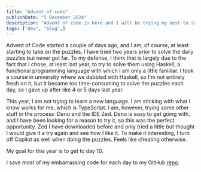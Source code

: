 ```yaml
---
title: "Advent of code"
publishDate: "5 December 2024"
description: "Advent of code is here and I will be trying my best to solve some puzzles"
tags: ["dev", "blog",]
---
```


Advent of Code started a couple of days ago, and I am, of course, at least starting to take on the puzzles.
I have tried two years prior to solve the daily puzzles but never got far. To my defense, I think that is
largely due to the fact that I chose, at least last year, to try to solve them using Haskell, a functional
programming language with which I am only a little familiar. I took a course in university where we dabbled
with Haskell, so I'm not entirely fresh on it, but it became too time-consuming to solve the puzzles each
day, so I gave up after like 4 or 5 days last year.

This year, I am not trying to learn a new language. I am sticking with what I know works for me, which
is TypeScript. I am, however, trying some other stuff in the process: Deno and the IDE Zed. Deno is easy
to get going with, and I have been looking for a reason to try it, so this was the perfect opportunity.
Zed I have downloaded before and only tried a little but thought I would give it a try again and see how I like it.
To make it interesting, I turn off Copilot as well when doing the puzzles. Feels like cheating otherwise.

My goal for this year is to get to day 10.

I save most of my embarrassing code for each day to my GitHub [repo](https://github.com/AxelJak/advent_of_code/tree/main?tab=readme-ov-file).
